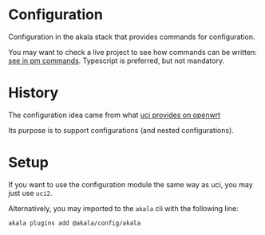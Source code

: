 # Configuration

Configuration in the akala stack that provides commands for configuration.

You may want to check a live project to see how commands can be written: [see in pm commands](https://github.com/npenin/akala/tree/master/packages/pm/src/commands).
Typescript is preferred, but not mandatory.

# History

The configuration idea came from what [uci provides on openwrt](https://openwrt.org/docs/guide-user/base-system/uci)

Its purpose is to support configurations (and nested configurations).

# Setup

If you want to use the configuration module the same way as uci, you may just use `uci2`. 

Alternatively, you may imported to the `akala` cli with the following line:

`akala plugins add @akala/config/akala`
